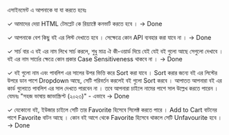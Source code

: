 এসাইনমেন্ট এ আপনাকে যা যা করতে হবেঃ

✓ আমাদের দেয়া HTML টেমপ্লেট কে রিয়্যাক্টে কনভার্ট করতে হবে । -> Done

✓ আপনাকে বেশ কিছু বই এর লিস্ট দেখাতে হবে । সেক্ষেত্রে কোন API ব্যবহার করা যাবে না । -> Done

✓ সার্চ বার এ বই এর নাম লিখে সার্চ করলে, শুধু মাত্র ঐ কী-ওয়ার্ড দিয়ে যেই যেই বই গুলো আছে সেগুলো দেখাবে । বই এর নাম সার্চের ক্ষেত্রে কোন প্রকার Case Sensitiveness থাকবে না । -> Done

✓ বই গুলো নাম এবং পাবলিশ এর সালের উপর ভিত্তি করে Sort করা যাবে । Sort করার জন্যে বই এর লিস্টের উপরে ডান পাশে Dropdown আছে, সেটি পরিবর্তন করলেই বই গুলো Sort করবে । আপাতত আপনারা বই এর কার্ড গুলোতে পাবলিশ এর সাল দেখতে পারবেন না । তবে আপনারা চাইলে নামের পাশে সাল উল্লেখ করতে পারেন । যেমনঃ "সহজ ভাষায় জাভাস্ক্রিপ্ট (২০২৩)" - এভাবে -> Done

✓ যেকোনো বই, ইউজার চাইলে সেটি তার Favorite হিসেবে সিলেক্ট করতে পারে । Add to Cart বাটনের পাশে Favorite বাটন আছে । কোন বই আগে থেকে Favorite হিসেবে থাকলে সেটি Unfavourite হবে । -> Done
